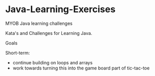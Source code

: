 # Java-Learning-Exercises
MYOB Java learning challenges


Kata's and Challenges for Learning Java.

Goals

Short-term:
- continue building on loops and arrays
- work towards turning this into the game board part of tic-tac-toe
